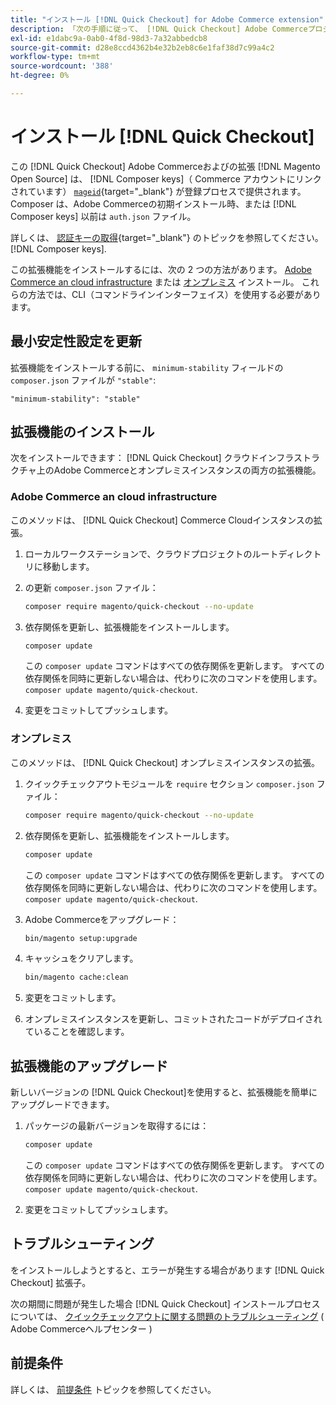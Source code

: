 ```yaml
---
title: "インストール [!DNL Quick Checkout] for Adobe Commerce extension"
description: 「次の手順に従って、 [!DNL Quick Checkout] Adobe Commerceプロジェクトに」
exl-id: e1dabc9a-0ab0-4f8d-98d3-7a32abbedcb8
source-git-commit: d28e8ccd4362b4e32b2eb8c6e1faf38d7c99a4c2
workflow-type: tm+mt
source-wordcount: '388'
ht-degree: 0%

---
```


# インストール [!DNL Quick Checkout]

この [!DNL Quick Checkout] Adobe Commerceおよびの拡張 [!DNL Magento Open Source] は、 [!DNL Composer keys]（ Commerce アカウントにリンクされています） [`mageid`](https://devdocs.magento.com/marketplace/sellers/profile-personal.html#field-descriptions){target=&quot;_blank&quot;} が登録プロセスで提供されます。 Composer は、Adobe Commerceの初期インストール時、または [!DNL Composer keys] 以前は `auth.json` ファイル。

詳しくは、 [認証キーの取得](https://devdocs.magento.com/guides/v2.4/install-gde/prereq/connect-auth.html){target=&quot;_blank&quot;} のトピックを参照してください。 [!DNL Composer keys].

この拡張機能をインストールするには、次の 2 つの方法があります。 [Adobe Commerce an cloud infrastructure](#magento-commerce-cloud) または [オンプレミス](#on-premises) インストール。 これらの方法では、CLI（コマンドラインインターフェイス）を使用する必要があります。

## 最小安定性設定を更新

拡張機能をインストールする前に、 `minimum-stability` フィールドの `composer.json` ファイルが `"stable"`:

`"minimum-stability": "stable"`

## 拡張機能のインストール

次をインストールできます： [!DNL Quick Checkout] クラウドインフラストラクチャ上のAdobe Commerceとオンプレミスインスタンスの両方の拡張機能。

### Adobe Commerce an cloud infrastructure

このメソッドは、 [!DNL Quick Checkout] Commerce Cloudインスタンスの拡張。

1. ローカルワークステーションで、クラウドプロジェクトのルートディレクトリに移動します。

1. の更新 `composer.json` ファイル：

   ```bash
   composer require magento/quick-checkout --no-update
   ```

1. 依存関係を更新し、拡張機能をインストールします。

   ```bash
   composer update
   ```

   この `composer update` コマンドはすべての依存関係を更新します。 すべての依存関係を同時に更新しない場合は、代わりに次のコマンドを使用します。 `composer update magento/quick-checkout`.

1. 変更をコミットしてプッシュします。

### オンプレミス

このメソッドは、 [!DNL Quick Checkout] オンプレミスインスタンスの拡張。

1. クイックチェックアウトモジュールを `require` セクション `composer.json` ファイル：

   ```bash
   composer require magento/quick-checkout --no-update
   ```

1. 依存関係を更新し、拡張機能をインストールします。

   ```bash
   composer update
   ```

   この `composer update` コマンドはすべての依存関係を更新します。 すべての依存関係を同時に更新しない場合は、代わりに次のコマンドを使用します。 `composer update magento/quick-checkout`.

1. Adobe Commerceをアップグレード：

   ```bash
   bin/magento setup:upgrade
   ```

1. キャッシュをクリアします。

   ```bash
   bin/magento cache:clean
   ```

1. 変更をコミットします。
1. オンプレミスインスタンスを更新し、コミットされたコードがデプロイされていることを確認します。

## 拡張機能のアップグレード

新しいバージョンの [!DNL Quick Checkout]を使用すると、拡張機能を簡単にアップグレードできます。

1. パッケージの最新バージョンを取得するには：

   ```bash
   composer update
   ```

   この `composer update` コマンドはすべての依存関係を更新します。 すべての依存関係を同時に更新しない場合は、代わりに次のコマンドを使用します。 `composer update magento/quick-checkout`.

1. 変更をコミットしてプッシュします。

## トラブルシューティング

をインストールしようとすると、エラーが発生する場合があります [!DNL Quick Checkout] 拡張子。

次の期間に問題が発生した場合 [!DNL Quick Checkout] インストールプロセスについては、 [クイックチェックアウトに関する問題のトラブルシューティング](https://experienceleague.adobe.com/docs/commerce-knowledge-base/kb/troubleshooting/miscellaneous/quick-checkout-issues.html) ( Adobe Commerceヘルプセンター )

## 前提条件

詳しくは、 [前提条件](../quick-checkout/prerequisites.md) トピックを参照してください。
